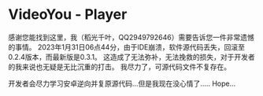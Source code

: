 # VideoYou - Player

感谢您能找到这里，我（稻光千叶，QQ2949792646）需要告诉您一件非常遗憾的事情。
2023年1月31日06点44分，由于IDE崩溃，软件源代码丢失，回滚至0.2.4版本，而最新版是0.3.1。
这造成了无法弥补，无法挽救的损失，对于开发者的我来说也无疑是无比沉重的打击。
我尽力了，可源代码文件不复存在。

开发者会尽力学习安卓逆向并复原源代码...但是我现在没心情了.....
 Hope...
